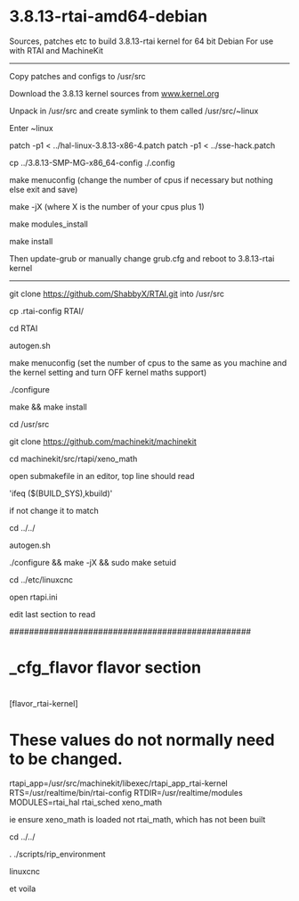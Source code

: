 3.8.13-rtai-amd64-debian
========================

Sources, patches etc to build 3.8.13-rtai kernel for 64 bit Debian
For use with RTAI and MachineKit
******************************************************************

Copy patches and configs to /usr/src

Download the 3.8.13 kernel sources from www.kernel.org

Unpack in /usr/src and create symlink to them called /usr/src/~linux

Enter ~linux

patch -p1 < ../hal-linux-3.8.13-x86-4.patch
patch -p1 < ../sse-hack.patch

cp ../3.8.13-SMP-MG-x86_64-config ./.config

make menuconfig   (change the number of cpus if necessary but nothing else exit and save)

make -jX  (where X is the number of your cpus plus 1)

make modules_install

make install

Then update-grub or manually change grub.cfg and reboot to 3.8.13-rtai kernel

**************************************

git clone https://github.com/ShabbyX/RTAI.git into /usr/src

cp .rtai-config RTAI/

cd RTAI

autogen.sh

make menuconfig (set the number of cpus to the same as you machine and the kernel setting and turn OFF kernel maths support)

./configure

make && make install

cd /usr/src

git clone https://github.com/machinekit/machinekit

cd machinekit/src/rtapi/xeno_math

open submakefile in an editor, top line should read

 'ifeq ($(BUILD_SYS),kbuild)'
 
if not change it to match

cd ../../

autogen.sh

./configure && make -jX && sudo make setuid

cd ../etc/linuxcnc

open rtapi.ini

edit last section to read

#################################################
# _cfg_flavor flavor section
#
[flavor_rtai-kernel]
# These values do not normally need to be changed.
rtapi_app=/usr/src/machinekit/libexec/rtapi_app_rtai-kernel
RTS=/usr/realtime/bin/rtai-config
RTDIR=/usr/realtime/modules
MODULES=rtai_hal rtai_sched xeno_math

ie ensure xeno_math is loaded not rtai_math, which has not been built

cd ../../

. ./scripts/rip_environment

linuxcnc

et voila


